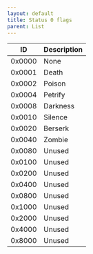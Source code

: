 ```yaml
---
layout: default
title: Status 0 flags
parent: List
---
```


| ID     | Description |
|--------|-------------|
| 0x0000 | None        |
| 0x0001 | Death       |
| 0x0002 | Poison      |
| 0x0004 | Petrify     |
| 0x0008 | Darkness    |
| 0x0010 | Silence     |
| 0x0020 | Berserk     |
| 0x0040 | Zombie      |
| 0x0080 | Unused      |
| 0x0100 | Unused      |
| 0x0200 | Unused      |
| 0x0400 | Unused      |
| 0x0800 | Unused      |
| 0x1000 | Unused      |
| 0x2000 | Unused      |
| 0x4000 | Unused      |
| 0x8000 | Unused      |
